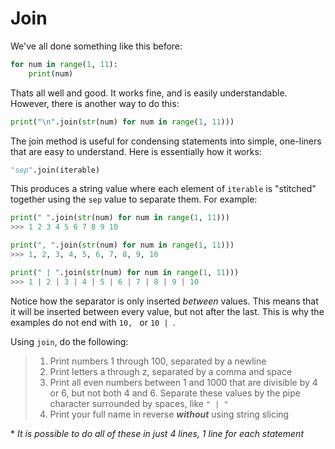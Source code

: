 # Join

We've all done something like this before:

```python
for num in range(1, 11):
    print(num)
```

Thats all well and good. It works fine, and is easily understandable. However, 
there is another way to do this:

```python
print("\n".join(str(num) for num in range(1, 11)))
```

The join method is useful for condensing statements into simple, one-liners that
are easy to understand. Here is essentially how it works:

```python
"sep".join(iterable)
```

This produces a string value where each element of `iterable` is "stitched" 
together using the `sep` value to separate them. For example:

```python
print(" ".join(str(num) for num in range(1, 11)))
>>> 1 2 3 4 5 6 7 8 9 10

print(", ".join(str(num) for num in range(1, 11)))
>>> 1, 2, 3, 4, 5, 6, 7, 8, 9, 10

print(" | ".join(str(num) for num in range(1, 11)))
>>> 1 | 2 | 3 | 4 | 5 | 6 | 7 | 8 | 9 | 10
```

Notice how the separator is only inserted *between* values. This means that it
will be inserted between every value, but not after the last. This is why the
examples do not end with `10, ` or `10 | `.

Using `join`, do the following:

> 1. Print numbers 1 through 100, separated by a newline
> 2. Print letters a through z, separated by a comma and space
> 3. Print all even numbers between 1 and 1000 that are divisible by 4 or 6, but
> not both 4 and 6. Separate these values by the pipe character surrounded by 
> spaces, like `" | "`
> 4. Print your full name in reverse ***without*** using string slicing

\* *It is possible to do all of these in just 4 lines, 1 line for each statement*